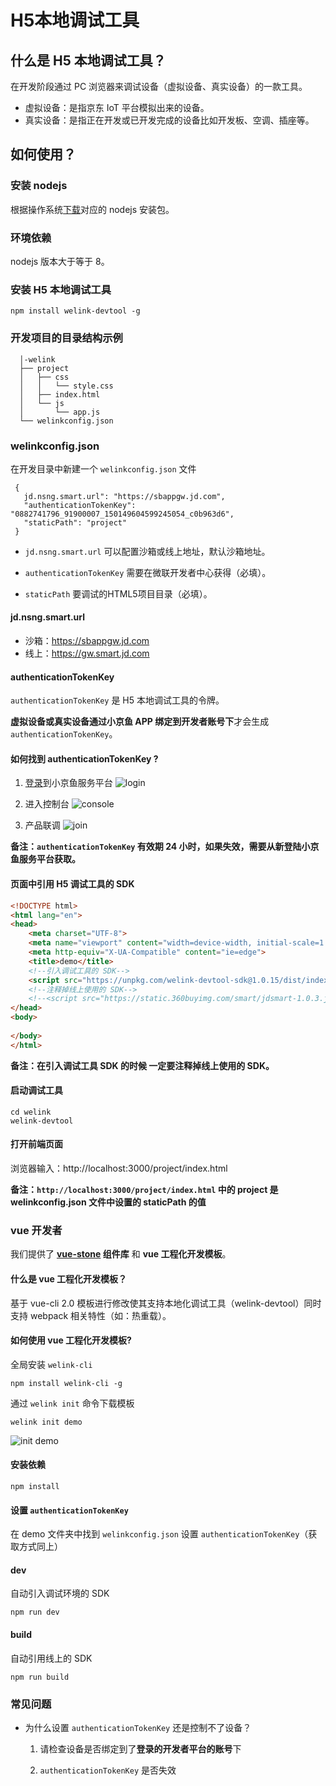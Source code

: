 # H5本地调试工具

## 什么是 H5 本地调试工具？

在开发阶段通过 PC 浏览器来调试设备（虚拟设备、真实设备）的一款工具。

- 虚拟设备：是指京东 IoT 平台模拟出来的设备。
- 真实设备：是指正在开发或已开发完成的设备比如开发板、空调、插座等。

## 如何使用？

### 安装 nodejs
 
根据操作系统[下载](http://nodejs.cn/download/)对应的 nodejs 安装包。

### 环境依赖

nodejs 版本大于等于 8。


### 安装 H5 本地调试工具

```
npm install welink-devtool -g
```

### 开发项目的目录结构示例

```
  │-welink
  ├── project
  │   ├── css
  │   │   └── style.css
  │   ├── index.html
  │   └── js
  │       └── app.js
  └── welinkconfig.json
```

### welinkconfig.json

在开发目录中新建一个 `welinkconfig.json` 文件

```
 {
   jd.nsng.smart.url": "https://sbappgw.jd.com",
   "authenticationTokenKey": "0882741796_91900007_150149604599245054_c0b963d6",
   "staticPath": "project"
 }
```

- `jd.nsng.smart.url` 可以配置沙箱或线上地址，默认沙箱地址。

- `authenticationTokenKey` 需要在微联开发者中心获得（必填）。

- `staticPath` 要调试的HTML5项目目录（必填）。



#### jd.nsng.smart.url

- 沙箱：https://sbappgw.jd.com
- 线上：https://gw.smart.jd.com

#### authenticationTokenKey

`authenticationTokenKey` 是 H5 本地调试工具的令牌。

**虚拟设备或真实设备通过小京鱼 APP 绑定到开发者账号下**才会生成 `authenticationTokenKey`。

#### 如何找到 authenticationTokenKey ?

1. [登录](http://smartdev.jd.com)到小京鱼服务平台
![login](https://user-images.githubusercontent.com/25784101/51011113-231ca880-1592-11e9-846f-a9655b6b1f3e.png)

2. 进入控制台
![console](https://user-images.githubusercontent.com/25784101/51011160-5fe89f80-1592-11e9-8fb2-05cecac03f29.png)

3. 产品联调
![join](https://user-images.githubusercontent.com/25784101/51011815-f9b14c00-1594-11e9-9f54-16200ded2987.png)

**备注：`authenticationTokenKey` 有效期 24 小时，如果失效，需要从新登陆小京鱼服务平台获取。** 

#### 页面中引用 H5 调试工具的 SDK

```html
<!DOCTYPE html>
<html lang="en">
<head>
    <meta charset="UTF-8">
    <meta name="viewport" content="width=device-width, initial-scale=1.0">
    <meta http-equiv="X-UA-Compatible" content="ie=edge">
    <title>demo</title>
    <!--引入调试工具的 SDK-->
    <script src="https://unpkg.com/welink-devtool-sdk@1.0.15/dist/index.js"></script>
    <!--注释掉线上使用的 SDK-->
    <!--<script src="https://static.360buyimg.com/smart/jdsmart-1.0.3.js"></script>-->
</head>
<body>
    
</body>
</html>
```

**备注：在引入调试工具 SDK 的时候 一定要注释掉线上使用的 SDK。**

#### 启动调试工具

```
cd welink
welink-devtool
```

#### 打开前端页面

浏览器输入：http://localhost:3000/project/index.html

**备注：`http://localhost:3000/project/index.html` 中的 project 是 welinkconfig.json 文件中设置的 staticPath 的值**

### vue 开发者

我们提供了 **[vue-stone](https://jd-smart-fe.github.io/vue-stone/#/) 组件库** 和 **vue 工程化开发模板**。

#### 什么是 vue 工程化开发模板？

基于 vue-cli 2.0 模板进行修改使其支持本地化调试工具（welink-devtool）同时支持 webpack 相关特性（如：热重载）。

#### 如何使用 vue 工程化开发模板?

全局安装 `welink-cli`

```
npm install welink-cli -g
```

通过 `welink init` 命令下载模板

```
welink init demo
```
![init demo](https://user-images.githubusercontent.com/25784101/51019633-97694300-15b6-11e9-93fb-b8a331186bdd.png)

#### 安装依赖

```
npm install 
```

#### 设置 `authenticationTokenKey`

在 demo 文件夹中找到 `welinkconfig.json` 设置 `authenticationTokenKey`（获取方式同上）

#### dev
自动引入调试环境的 SDK
```
npm run dev
```

#### build

自动引用线上的 SDK

```
npm run build
```

### 常见问题

- 为什么设置 `authenticationTokenKey` 还是控制不了设备？

  1. 请检查设备是否绑定到了**登录的开发者平台的账号**下

  2. `authenticationTokenKey` 是否失效




